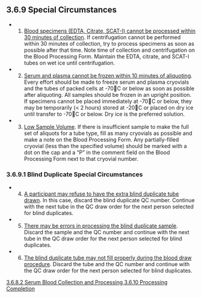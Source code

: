 ## 3.6.9 Special Circumstances

* 1. <u>Blood specimens (EDTA, Citrate, SCAT-I) cannot be processed within 30 minutes of collection</u>. If centrifugation cannot be performed within 30 minutes of collection, try to process specimens as soon as possible after that time. Note time of collection and centrifugation on the Blood Processing Form. Maintain the EDTA, citrate, and SCAT-I tubes on wet ice until centrifugation.
* 2. <u>Serum and plasma cannot be frozen within 10 minutes of aliquoting</u>. Every effort should be made to freeze serum and plasma cryovials and the tubes of packed cells at -70C or below as soon as possible after aliquoting.  All samples should be frozen in an upright position.  If specimens cannot be placed immediately at -70C or below, they may be temporarily (< 2 hours) stored at -20C or placed on dry ice until transfer to -70C or below.  Dry ice is the preferred solution.
* 3. <u>Low Sample Volume</u>. If there is insufficient sample to make the full set of aliquots for a tube type, fill as many cryovials as possible and make a note on the Blood Processing Form. Any partially-filled cryovial (less than the specified volume) should be marked with a dot on the cap and a “P” in the comment field on the Blood Processing Form next to that cryovial number.

### 3.6.9.1 Blind Duplicate Special Circumstances

* 4. <u>A participant may refuse to have the extra blind duplicate tube drawn</u>.  In this case, discard the blind duplicate QC number.  Continue with the next tube in the QC draw order for the next person selected for blind duplicates.
* 5. <u>There may be errors in processing the blind duplicate sample</u>.  Discard the sample and the QC number and continue with the next tube in the QC draw order for the next person selected for blind duplicates.
* 6. <u>The blind duplicate tube may not fill properly during the blood draw procedure</u>.  Discard the tube and the QC number and continue with the QC draw order for the next person selected for blind duplicates.


<div class="center">
<div class="btn-group">
  <a href=":pages_path:/manuals/blood-collection-processing/3-06-08-02-serum.md" class="btn btn-default">
    <span class="glyphicon glyphicon-chevron-left"></span>
    3.6.8.2 Serum
  </a>

  <a href=":pages_path:/manuals/blood-collection-processing" class="btn btn-default">
    <span class="glyphicon glyphicon-chevron-up"></span>
    Blood Collection and Processing
  </a>

  <a href=":pages_path:/manuals/blood-collection-processing/3-06-10-00-processing-completion.md" class="btn btn-success">
    3.6.10 Processing Completion
    <span class="glyphicon glyphicon-chevron-right"></span>
  </a>
</div>
</div>
